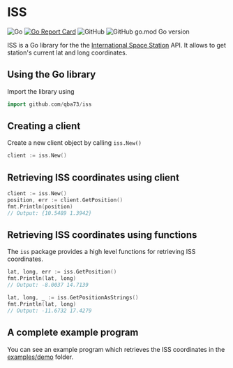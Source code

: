 # ISS

![Go](https://github.com/qba73/iss/workflows/Go/badge.svg)
[![Go Report Card](https://goreportcard.com/badge/github.com/qba73/iss)](https://goreportcard.com/report/github.com/qba73/iss)
![GitHub](https://img.shields.io/github/license/qba73/iss)
![GitHub go.mod Go version](https://img.shields.io/github/go-mod/go-version/qba73/iss)


ISS is a Go library for the the [International Space Station](https://en.wikipedia.org/wiki/International_Space_Station) API. It allows to get station's current lat and long coordinates.

## Using the Go library

Import the library using

```go
import github.com/qba73/iss
```

## Creating a client

Create a new client object by calling ```iss.New()```

```go
client := iss.New()
```

## Retrieving ISS coordinates using client

```go
client := iss.New()
position, err := client.GetPosition()
fmt.Println(position)
// Output: {10.5489 1.3942}
```

## Retrieving ISS coordinates using functions

The ```iss``` package provides a high level functions for retrieving ISS coordinates.

```go
lat, long, err := iss.GetPosition()
fmt.Println(lat, long)
// Output: -8.0037 14.7139
```

```go
lat, long, _ := iss.GetPositionAsStrings()
fmt.Println(lat, long)
// Output: -11.6732 17.4279
```

## A complete example program

You can see an example program which retrieves the ISS coordinates in the [examples/demo](examples/demo/main.go) folder.
